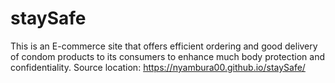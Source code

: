 # staySafe
This is an E-commerce site that offers efficient ordering and good delivery of condom products to its consumers to enhance much body protection and confidentiality.
Source location: https://nyambura00.github.io/staySafe/
